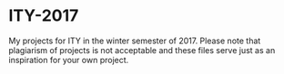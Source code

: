 # ITY-2017
My projects for ITY in the winter semester of 2017. Please note that plagiarism of projects is not acceptable and these files serve just as an inspiration for your own project. 
